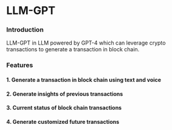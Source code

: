 # LLM-GPT

### Introduction
LLM-GPT in LLM powered by GPT-4 which can leverage crypto transactions to generate a transaction in block chain.

### Features
#### 1. Generate a transaction in block chain using text and voice
#### 2. Generate insights of previous transactions
#### 3. Current status of block chain transactions
#### 4. Generate customized future transactions




































































































































































































